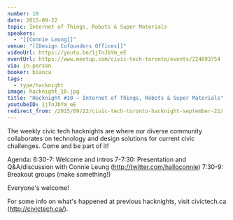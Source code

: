 ```yaml
---
number: 10
date: 2015-09-22
topic: Internet of Things, Robots & Super Materials
speakers:
  - "[[Connie Leung]]"
venue: "[[Design Cofounders Offices]]"
videoUrl: https://youtu.be/1jTnJbYm_eE
eventUrl: https://www.meetup.com/civic-tech-toronto/events/224693754
via: in-person
booker: bianca
tags:
  - type/hacknight
image: hacknight_10.jpg
title: "Hacknight #10 – Internet of Things, Robots & Super Materials"
youtubeID: 1jTnJbYm_eE
redirect_from: /2015/09/22/civic-tech-toronto-hacknight-september-22/
---
```


The weekly civic tech hacknights are where our diverse community collaborates on technology and design solutions for current civic challenges. Come and be part of it!

Agenda:
6:30-7: Welcome and intros
7-7:30: Presentation and Q&A/discussion with Connie Leung (http://twitter.com/halloconnie)
7:30-9: Breakout groups (make something!)

Everyone's welcome!

For some info on what's happened at previous hacknights, visit civictech.ca (http://civictech.ca/).
